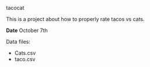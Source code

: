 tacocat


This is a project about how to properly rate tacos vs cats.

**Date** October 7th



Data files:
- Cats.csv
- taco.csv


